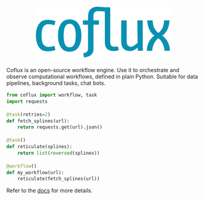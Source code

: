 <p align="center">
  <img src="logo.svg" width="350" alt="Coflux" />
</p>

Coflux is an open-source workflow engine. Use it to orchestrate and observe computational workflows, defined in plain Python. Suitable for data pipelines, background tasks, chat bots.

```python
from coflux import workflow, task
import requests

@task(retries=2)
def fetch_splines(url):
    return requests.get(url).json()

@task()
def reticulate(splines):
    return list(reversed(splines))

@workflow()
def my_workflow(url):
    reticulate(fetch_splines(url))
```

Refer to the [docs](https://docs.coflux.com) for more details.
